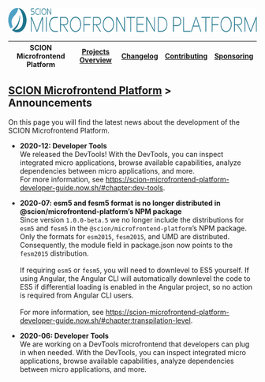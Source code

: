 <a href="/README.md"><img src="/resources/branding/scion-microfrontend-platform-banner.svg" height="50" alt="SCION Microfrontend Platform"></a>

| SCION Microfrontend Platform | [Projects Overview][menu-projects-overview] | [Changelog][menu-changelog] | [Contributing][menu-contributing] | [Sponsoring][menu-sponsoring] |  
| --- | --- | --- | --- | --- |

## [SCION Microfrontend Platform][menu-home] > Announcements

On this page you will find the latest news about the development of the SCION Microfrontend Platform.

- **2020-12: Developer Tools**\
We released the DevTools! With the DevTools, you can inspect integrated micro applications, browse available capabilities, analyze dependencies between micro applications, and more.
\
For more information, see https://scion-microfrontend-platform-developer-guide.now.sh/#chapter:dev-tools.

- **2020-07: esm5 and fesm5 format is no longer distributed in @scion/microfrontend-platform’s NPM package**\
Since version `1.0.0-beta.5` we no longer include the distributions for `esm5` and `fesm5` in the `@scion/microfrontend-platform`’s NPM package. Only the formats for `esm2015`, `fesm2015`, and UMD are distributed. Consequently, the module field in package.json now points to the `fesm2015` distribution.\
\
If requiring `esm5` or `fesm5`, you will need to downlevel to ES5 yourself. If using Angular, the Angular CLI will automatically downlevel the code to ES5 if differential loading is enabled in the Angular project, so no action is required from Angular CLI users.\
\
For more information, see https://scion-microfrontend-platform-developer-guide.now.sh/#chapter:transpilation-level.

- **2020-06: Developer Tools**\
We are working on a DevTools microfrontend that developers can plug in when needed. With the DevTools, you can inspect integrated micro applications, browse available capabilities, analyze dependencies between micro applications, and more.

[menu-home]: /README.md
[menu-projects-overview]: /docs/site/projects-overview.md
[menu-changelog]: /docs/site/changelog/changelog.md
[menu-contributing]: /CONTRIBUTING.md
[menu-sponsoring]: /docs/site/sponsoring.md

